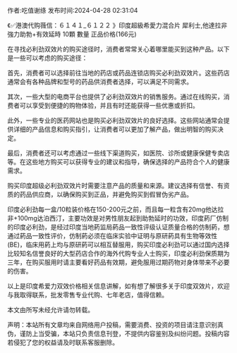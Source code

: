 <p>作者:吃值谢绦 发布时间:2024-04-28 02:31:04</p>
<p>《✅港澳代购薇信：６１４１_６１２２ 》印度超級希愛力混合片 犀利士,他達拉非 強力助勃+有效延時 10顆 數量 正品价格(166元) </p>
									<p>在寻找必利劲双效片的购买途径时，消费者常常关心着哪里能买到这种产品。以下是一些可以考虑的购买途径：</p><p>首先，消费者可以选择前往当地的药店或药品连锁店购买必利劲双效片。这些药店通常会有各种品牌和型号的药品供消费者选择，可以满足不同需求。</p><p>其次，一些大型的电商平台也提供了必利劲双效片的销售服务。通过在线购买，消费者可以享受到便捷的购物体验，并且有时还能获得一些优惠或折扣。</p><p>此外，一些专业的医药网站也是购买必利劲双效片的良好选择。这些网站通常会提供详细的产品信息和购买指引，让消费者可以更加了解产品，做出明智的购买决定。</p><p>最后，消费者还可以考虑通过一些线下渠道购买，如医院、诊所或健康保健专卖店等。在这些地方购买可以获得专业的建议和指导，确保选择的产品符合个人的健康需求。</p><p>购买印度超级必利劲双效片时需要注意产品的质量和来源。建议选择有信誉、有资质的药品供应商，以确保购买到正品，并避免购买到假冒伪劣产品。</p><p></p><p>印度必利劲每一盒/10粒装价格在150-200元之前，而且每一粒含有20mg他达拉非+100mg达泊西汀，主要功效是对男性朋友起到助勃延时的功效，印度葯厂仿制的印度必利劲，是经过印度当地葯监局葯品一致性评级认证质量合格的仿制葯，想通过葯品一致性评价，仿制葯必须在临床实验中证明与原研葯具有生物等效性(BE)，临床用葯上均与原研葯可以相互替服用，购买印度必利劲可以通过国内选择比较知名信誉良好的大型药店合作的海外代购专业人士购买，印度必利劲保质期为三年，在购买服用时请主要看好药品有效期，避免服用过期药物对身体带来不必要的伤害。</p><p></p><p>以上是印度希爱力双效价格相关信息讲解，如有想了解很多关于印度双效片，欢迎与我取得联系，批发零售专业代购、七年老店，值得信赖。</p><p>本文由所写未经允许请勿转载。</p>				声明：本站所有文章均来自网络用户投稿，需要消费、投资的项目请注意识别真伪，谨防上当受骗，本站只负责信息刊登，不提供内容鉴别及纠纷问题。投稿内容若侵犯了您的权益请及时联系客服删除。				
